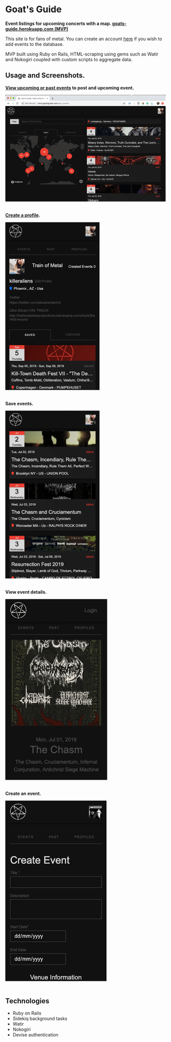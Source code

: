 # Goat's Guide

**Event listings for upcoming concerts with a map. [goats-guide.herokuapp.com (MVP) ](http://goats-guide.herokuapp.com/)**

This site is for fans of metal. You can create an account [here](http://goats-guide.herokuapp.com/users/sign_up) if you wish to add events to the database.

MVP built using Ruby on Rails, HTML-scraping using gems such as Watir and Nokogiri coupled with custom scripts to aggregate data.


## Usage and Screenshots.

**[View upcoming or past events](http://goats-guide.herokuapp.com/) to post and upcoming event.**

<div>
  <kbd>
      <img src="./readme-assets/desktop-home.png" alt="flier feed screenshot">
  </kbd>
</div>
<br/>

**[Create a profile](http://goats-guide.herokuapp.com/users/sign_in).**

<div>
  <kbd>
      <img src="./readme-assets/mobile-profile.png" alt="home screenshot">
  </kbd>
</div>
<br/>

**Save events.**

<div>
  <kbd>
      <img src="./readme-assets/mobile-save.png" alt="save event screenshot">
  </kbd>
</div>
<br/>

**View event details.**

<div>
  <kbd>
      <img src="./readme-assets/mobile-show.png" alt="view details screenshot">
  </kbd>
</div>
<br/>

**Create an event.**

<div>
  <kbd>
      <img src="./readme-assets/mobile-create.png" alt="create event screenshot">
  </kbd>
</div>
<br/>

## Technologies

- Ruby on Rails
- Sidekiq background tasks
- Watir
- Nokogiri
- Devise authentication



